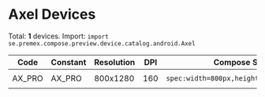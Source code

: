 # Axel Devices

Total: **1** devices. Import: `import se.premex.compose.preview.device.catalog.android.Axel`

| Code | Constant | Resolution | DPI | Compose Spec | Preview Usage |
|------|----------|------------|-----|-------------|---------------|
| AX_PRO | AX_PRO | 800x1280 | 160 | `spec:width=800px,height=1280px,dpi=160` | `@Preview(device = Axel.AX_PRO)` |

<!-- Generated automatically. Do not edit manually. -->
